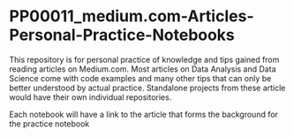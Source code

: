 # PP00011_medium.com-Articles-Personal-Practice-Notebooks
This repository is for personal practice of knowledge and tips gained from reading articles on Medium.com. Most articles on Data Analysis and Data Science come with code examples and many other tips that can only be better understood by actual practice. Standalone projects from these article would have their own individual repositories.

Each notebook will have a link to the article that forms the background for the practice notebook

